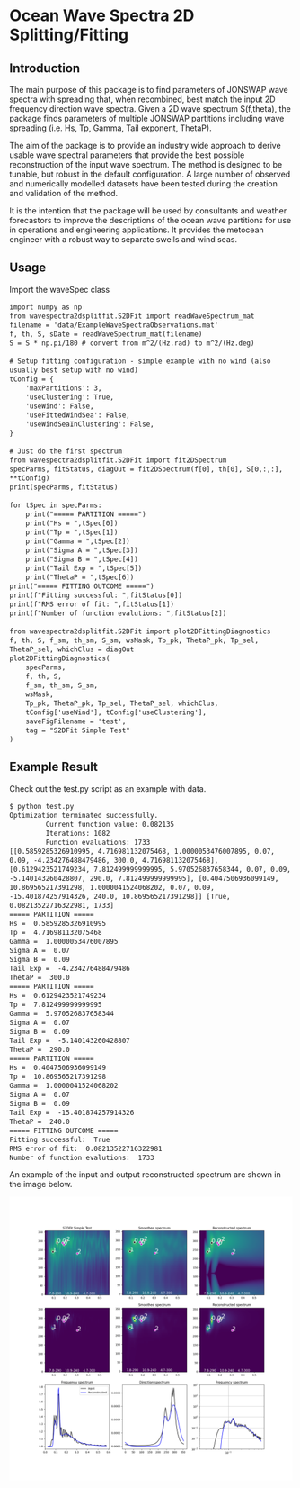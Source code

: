 # Ocean Wave Spectra 2D Splitting/Fitting

## Introduction

The main purpose of this package is to find parameters of JONSWAP wave spectra with spreading that, when recombined,
 best match the input 2D frequency direction wave spectra.  Given a 2D wave spectrum S(f,theta), the package
 finds parameters of multiple JONSWAP partitions including wave spreading (i.e. Hs, Tp, Gamma, Tail exponent, ThetaP).  

The aim of the package is to provide an industry wide approach to derive usable wave spectral parameters that
provide the best possible reconstruction of the input wave spectrum.  The method is designed to be tunable, but
robust in the default configuration.  A large number of observed and numerically modelled datasets have been tested 
during the creation and validation of the method.

It is the intention that the package will be used by consultants and weather forecastors to improve the descriptions
of the ocean wave partitions for use in operations and engineering applications.  It provides the metocean engineer
with a robust way to separate swells and wind seas.


## Usage

Import the waveSpec class
```
import numpy as np
from wavespectra2dsplitfit.S2DFit import readWaveSpectrum_mat
filename = 'data/ExampleWaveSpectraObservations.mat'
f, th, S, sDate = readWaveSpectrum_mat(filename)
S = S * np.pi/180 # convert from m^2/(Hz.rad) to m^2/(Hz.deg)
   
# Setup fitting configuration - simple example with no wind (also usually best setup with no wind)    
tConfig = {
    'maxPartitions': 3,
    'useClustering': True,
    'useWind': False,
    'useFittedWindSea': False, 
    'useWindSeaInClustering': False,
}

# Just do the first spectrum
from wavespectra2dsplitfit.S2DFit import fit2DSpectrum
specParms, fitStatus, diagOut = fit2DSpectrum(f[0], th[0], S[0,:,:], **tConfig)
print(specParms, fitStatus)

for tSpec in specParms:
    print("===== PARTITION =====")
    print("Hs = ",tSpec[0])
    print("Tp = ",tSpec[1])
    print("Gamma = ",tSpec[2])
    print("Sigma A = ",tSpec[3])
    print("Sigma B = ",tSpec[4])
    print("Tail Exp = ",tSpec[5])
    print("ThetaP = ",tSpec[6])
print("===== FITTING OUTCOME =====")
print(f"Fitting successful: ",fitStatus[0])
print(f"RMS error of fit: ",fitStatus[1])
print(f"Number of function evalutions: ",fitStatus[2])

from wavespectra2dsplitfit.S2DFit import plot2DFittingDiagnostics
f, th, S, f_sm, th_sm, S_sm, wsMask, Tp_pk, ThetaP_pk, Tp_sel, ThetaP_sel, whichClus = diagOut
plot2DFittingDiagnostics(
    specParms, 
    f, th, S, 
    f_sm, th_sm, S_sm, 
    wsMask,
    Tp_pk, ThetaP_pk, Tp_sel, ThetaP_sel, whichClus,
    tConfig['useWind'], tConfig['useClustering'],
    saveFigFilename = 'test',  
    tag = "S2DFit Simple Test"  
)
```

## Example Result

Check out the test.py script as an example with data.

```
$ python test.py
Optimization terminated successfully.
         Current function value: 0.082135
         Iterations: 1082
         Function evaluations: 1733
[[0.5859285326910995, 4.716981132075468, 1.0000053476007895, 0.07, 0.09, -4.234276488479486, 300.0, 4.716981132075468], [0.6129423521749234, 7.812499999999995, 5.970526837658344, 0.07, 0.09, -5.140143260428807, 290.0, 7.812499999999995], [0.4047506936099149, 10.869565217391298, 1.0000041524068202, 0.07, 0.09, -15.401874257914326, 240.0, 10.869565217391298]] [True, 0.08213522716322981, 1733]
===== PARTITION =====
Hs =  0.5859285326910995
Tp =  4.716981132075468
Gamma =  1.0000053476007895
Sigma A =  0.07
Sigma B =  0.09
Tail Exp =  -4.234276488479486
ThetaP =  300.0
===== PARTITION =====
Hs =  0.6129423521749234
Tp =  7.812499999999995
Gamma =  5.970526837658344
Sigma A =  0.07
Sigma B =  0.09
Tail Exp =  -5.140143260428807
ThetaP =  290.0
===== PARTITION =====
Hs =  0.4047506936099149
Tp =  10.869565217391298
Gamma =  1.0000041524068202
Sigma A =  0.07
Sigma B =  0.09
Tail Exp =  -15.401874257914326
ThetaP =  240.0
===== FITTING OUTCOME =====
Fitting successful:  True
RMS error of fit:  0.08213522716322981
Number of function evalutions:  1733
```


An example of the input and output reconstructed spectrum are shown in the image
below.

![This is an example output image](test_pk.png)
